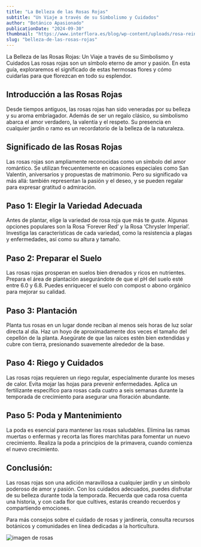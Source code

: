```yaml
---
title: "La Belleza de las Rosas Rojas" 
subtitle: "Un Viaje a través de su Simbolismo y Cuidados" 
author: "Botánico Apasionado" 
publicationDate: "2024-09-30" 
thumbnail: "https://www.interflora.es/blog/wp-content/uploads/rosa-reina-flores.jpg" 
slug: "belleza-de-las-rosas-rojas"
---
```



La Belleza de las Rosas Rojas: Un Viaje a través de su Simbolismo y Cuidados Las rosas rojas son un símbolo eterno de amor y pasión. En esta guía, exploraremos el significado de estas hermosas flores y cómo cuidarlas para que florezcan en todo su esplendor.

## Introducción a las Rosas Rojas
Desde tiempos antiguos, las rosas rojas han sido veneradas por su belleza y su aroma embriagador. Además de ser un regalo clásico, su simbolismo abarca el amor verdadero, la valentía y el respeto. Su presencia en cualquier jardín o ramo es un recordatorio de la belleza de la naturaleza.

## Significado de las Rosas Rojas
Las rosas rojas son ampliamente reconocidas como un símbolo del amor romántico. Se utilizan frecuentemente en ocasiones especiales como San Valentín, aniversarios y propuestas de matrimonio. Pero su significado va más allá: también representan la pasión y el deseo, y se pueden regalar para expresar gratitud o admiración.

## Paso 1: Elegir la Variedad Adecuada
Antes de plantar, elige la variedad de rosa roja que más te guste. Algunas opciones populares son la Rosa ‘Forever Red’ y la Rosa ‘Chrysler Imperial’. Investiga las características de cada variedad, como la resistencia a plagas y enfermedades, así como su altura y tamaño.

## Paso 2: Preparar el Suelo
Las rosas rojas prosperan en suelos bien drenados y ricos en nutrientes. Prepara el área de plantación asegurándote de que el pH del suelo esté entre 6.0 y 6.8. Puedes enriquecer el suelo con compost o abono orgánico para mejorar su calidad.

## Paso 3: Plantación
Planta tus rosas en un lugar donde reciban al menos seis horas de luz solar directa al día. Haz un hoyo de aproximadamente dos veces el tamaño del cepellón de la planta. Asegúrate de que las raíces estén bien extendidas y cubre con tierra, presionando suavemente alrededor de la base.

## Paso 4: Riego y Cuidados
Las rosas rojas requieren un riego regular, especialmente durante los meses de calor. Evita mojar las hojas para prevenir enfermedades. Aplica un fertilizante específico para rosas cada cuatro a seis semanas durante la temporada de crecimiento para asegurar una floración abundante.

## Paso 5: Poda y Mantenimiento
La poda es esencial para mantener las rosas saludables. Elimina las ramas muertas o enfermas y recorta las flores marchitas para fomentar un nuevo crecimiento. Realiza la poda a principios de la primavera, cuando comienza el nuevo crecimiento.

## Conclusión:
Las rosas rojas son una adición maravillosa a cualquier jardín y un símbolo poderoso de amor y pasión. Con los cuidados adecuados, puedes disfrutar de su belleza durante toda la temporada. Recuerda que cada rosa cuenta una historia, y con cada flor que cultives, estarás creando recuerdos y compartiendo emociones.

Para más consejos sobre el cuidado de rosas y jardinería, consulta recursos botánicos y comunidades en línea dedicadas a la horticultura.

![imagen de rosas](https://www.floresyplantas.net/wp-content/uploads/flores-de-de-rosas-floribundas.jpg)